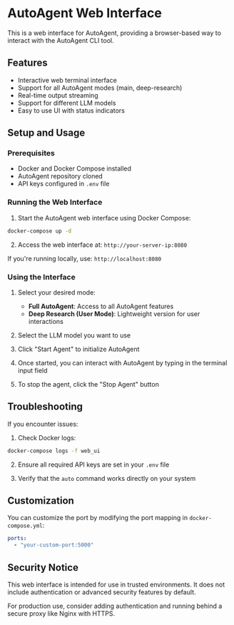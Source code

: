 # AutoAgent Web Interface

This is a web interface for AutoAgent, providing a browser-based way to interact with the AutoAgent CLI tool.

## Features

- Interactive web terminal interface
- Support for all AutoAgent modes (main, deep-research)
- Real-time output streaming
- Support for different LLM models
- Easy to use UI with status indicators

## Setup and Usage

### Prerequisites

- Docker and Docker Compose installed
- AutoAgent repository cloned
- API keys configured in `.env` file

### Running the Web Interface

1. Start the AutoAgent web interface using Docker Compose:

```bash
docker-compose up -d
```

2. Access the web interface at: `http://your-server-ip:8080`

If you're running locally, use: `http://localhost:8080`

### Using the Interface

1. Select your desired mode:
   - **Full AutoAgent**: Access to all AutoAgent features
   - **Deep Research (User Mode)**: Lightweight version for user interactions

2. Select the LLM model you want to use

3. Click "Start Agent" to initialize AutoAgent

4. Once started, you can interact with AutoAgent by typing in the terminal input field

5. To stop the agent, click the "Stop Agent" button

## Troubleshooting

If you encounter issues:

1. Check Docker logs:
```bash
docker-compose logs -f web_ui
```

2. Ensure all required API keys are set in your `.env` file

3. Verify that the `auto` command works directly on your system

## Customization

You can customize the port by modifying the port mapping in `docker-compose.yml`:

```yaml
ports:
  - "your-custom-port:5000"
```

## Security Notice

This web interface is intended for use in trusted environments. It does not include authentication or advanced security features by default.

For production use, consider adding authentication and running behind a secure proxy like Nginx with HTTPS. 